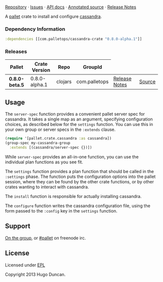 [Repository](https://github.com/pallet/cassandra-crate) &#xb7;
[Issues](https://github.com/pallet/cassandra-crate/issues) &#xb7;
[API docs](http://palletops.com/cassandra-crate/0.8/api) &#xb7;
[Annotated source](http://palletops.com/cassandra-crate/0.8/annotated/uberdoc.html) &#xb7;
[Release Notes](https://github.com/pallet/cassandra-crate/blob/develop/ReleaseNotes.md)

 A [pallet](http://palletops.com/) crate to install and configure
[cassandra](http://cassandra.apache.org/).

### Dependency Information

```clj
:dependencies [[com.palletops/cassandra-crate "0.8.0-alpha.1"]]
```

### Releases

<table>
<thead>
  <tr><th>Pallet</th><th>Crate Version</th><th>Repo</th><th>GroupId</th></tr>
</thead>
<tbody>
  <tr>
    <th>0.8.0-beta.5</th>
    <td>0.8.0-alpha.1</td>
    <td>clojars</td>
    <td>com.palletops</td>
    <td><a href='https://github.com/pallet/cassandra-crate/blob/0.8.0-alpha.1/ReleaseNotes.md'>Release Notes</a></td>
    <td><a href='https://github.com/pallet/cassandra-crate/blob/0.8.0-alpha.1/'>Source</a></td>
  </tr>
</tbody>
</table>

## Usage

The `server-spec` function provides a convenient pallet server spec for
cassandra.  It takes a single map as an argument, specifying configuration
choices, as described below for the `settings` function.  You can use this
in your own group or server specs in the `:extends` clause.

```clj
(require '[pallet.crate.cassandra :as cassandra])
(group-spec my-cassandra-group
  :extends [(cassandra/server-spec {})])
```

While `server-spec` provides an all-in-one function, you can use the individual
plan functions as you see fit.

The `settings` function provides a plan function that should be called in the
`:settings` phase.  The function puts the configuration options into the pallet
session, where they can be found by the other crate functions, or by other
crates wanting to interact with cassandra.

The `install` function is responsible for actually installing cassandra.

The `configure` function writes the cassandra configuration file, using the form
passed to the `:config` key in the `settings` function.

## Support

[On the group](http://groups.google.com/group/pallet-clj), or
[#pallet](http://webchat.freenode.net/?channels=#pallet) on freenode irc.

## License

Licensed under [EPL](http://www.eclipse.org/legal/epl-v10.html)

Copyright 2013 Hugo Duncan.
